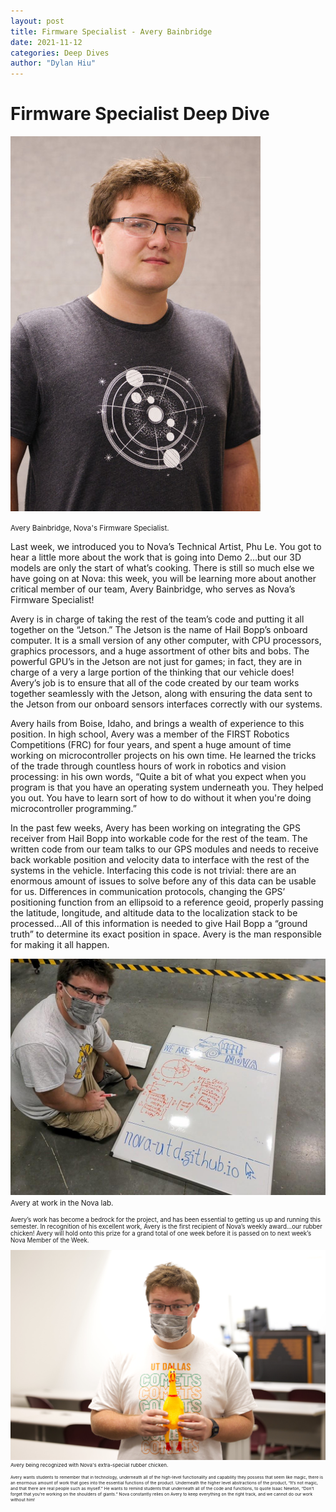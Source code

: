 ```yaml
---
layout: post
title: Firmware Specialist - Avery Bainbridge
date: 2021-11-12
categories: Deep Dives
author: "Dylan Hiu"
---
```


# Firmware Specialist Deep Dive

[![Headshot of Avery](/assets/res/headshots/avery_bainbridge.jpg)](/assets/res/headshots/avery_bainbridge.jpg)

<small>Avery Bainbridge, Nova's Firmware Specialist.</small>

Last week, we introduced you to Nova’s Technical Artist, Phu Le. You got to hear a little more about the work that is going into Demo 2…but our 3D models are only the start of what’s cooking. There is still so much else we have going on at Nova: this week, you will be learning more about another critical member of our team, Avery Bainbridge, who serves as Nova’s Firmware Specialist!

Avery is in charge of taking the rest of the team’s code and putting it all together on the “Jetson.” The Jetson is the name of Hail Bopp’s onboard computer. It is a small version of any other computer, with CPU processors, graphics processors, and a huge assortment of other bits and bobs. The powerful GPU’s in the Jetson are not just for games; in fact, they are in charge of a very a large portion of the thinking that our vehicle does! Avery’s job is to ensure that all of the code created by our team works together seamlessly with the Jetson, along with ensuring the data sent to the Jetson from our onboard sensors interfaces correctly with our systems. 

Avery hails from Boise, Idaho, and brings a wealth of experience to this position. In high school, Avery was a member of the FIRST Robotics Competitions (FRC) for four years, and spent a huge amount of time working on microcontroller projects on his own time. He learned the tricks of the trade through countless hours of work in robotics and vision processing: in his own words, “Quite a bit of what you expect when you program is that you have an operating system underneath you. They helped you out. You have to learn sort of how to do without it when you're doing microcontroller programming.”

In the past few weeks, Avery has been working on integrating the GPS receiver from Hail Bopp into workable code for the rest of the team. The written code from our team talks to our GPS modules and needs to receive back workable position and velocity data to interface with the rest of the systems in the vehicle.  Interfacing this code is not trivial: there are an enormous amount of issues to solve before any of this data can be usable for us. Differences in communication protocols, changing the GPS’ positioning function from an ellipsoid to a reference geoid, properly passing the latitude, longitude, and altitude data to the localization stack to be processed…All of this information is needed to give Hail Bopp a “ground truth” to determine its exact position in space. Avery is the man responsible for making it all happen.

[![Image of Avery working in the Lab](/assets/res/21-11-12_Avery_Bainbridge_working.png)](/assets/res/21-11-12_Avery_Bainbridge_working.png)
<small>Avery at work in the Nova lab.<small>

Avery’s work has become a bedrock for the project, and has been essential to getting us up and running this semester. In recognition of his excellent work, Avery is the first recipient of Nova’s weekly award…our rubber chicken! Avery will hold onto this prize for a grand total of one week before it is passed on to next week’s Nova Member of the Week. 

[![Image of Avery with our rubber chicken](/assets/res/21-11-12-Avery_Bainbridge_chicken.jpg)](/assets/res/21-11-12-Avery_Bainbridge_chicken.jpg)
  <small>Avery being recognized with Nova's extra-special rubber chicken.<small>

Avery wants students to remember that in technology, underneath all of the high-level functionality and capability they possess that seem like magic, there is an enormous amount of work that goes into the essential functions of the product. Underneath the higher level abstractions of the product, “It’s not magic, and that there are real people such as myself.” He wants to remind students that underneath all of the code and functions, to quote Isaac Newton, “Don’t forget that you’re working on the shoulders of giants.” Nova constantly relies on Avery to keep everything on the right track, and we cannot do our work without him!
